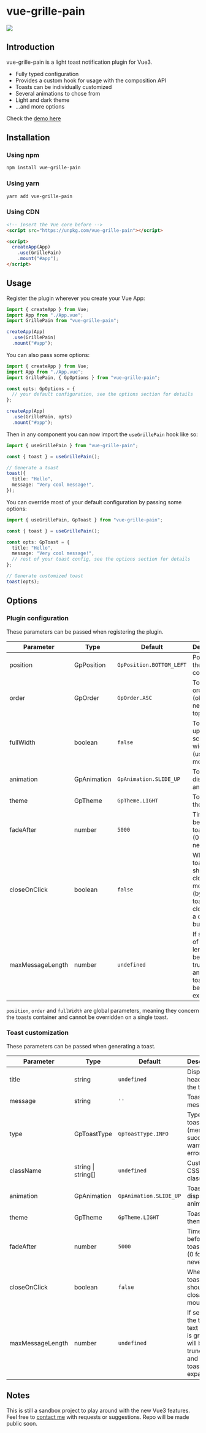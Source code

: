 # vue-grille-pain

![](https://vue-grille-pain-demo.netlify.app/images/demo.png)

## Introduction

vue-grille-pain is a light toast notification plugin for Vue3.

- Fully typed configuration
- Provides a custom hook for usage with the composition API
- Toasts can be individually customized
- Several animations to chose from
- Light and dark theme
- ...and more options

Check the [demo here](https://vue-grille-pain-demo.netlify.app/)

## Installation

### Using npm

```bash
npm install vue-grille-pain
```

### Using yarn

```bash
yarn add vue-grille-pain
```

### Using CDN

```html
<!-- Insert the Vue core before -->
<script src="https://unpkg.com/vue-grille-pain"></script>

<script>
  createApp(App)
    .use(GrillePain)
    .mount("#app");
</script>
```

## Usage

Register the plugin wherever you create your Vue App:

```typescript
import { createApp } from Vue;
import App from "./App.vue";
import GrillePain from "vue-grille-pain";

createApp(App)
  .use(GrillePain)
  .mount("#app");
```

You can also pass some options:

```typescript
import { createApp } from Vue;
import App from "./App.vue";
import GrillePain, { GpOptions } from "vue-grille-pain";

const opts: GpOptions = {
  // your default configuration, see the options section for details
};

createApp(App)
  .use(GrillePain, opts)
  .mount("#app");
```

Then in any component you can now import the `useGrillePain` hook like so:

```typescript
import { useGrillePain } from "vue-grille-pain";

const { toast } = useGrillePain();

// Generate a toast
toast({
  title: "Hello",
  message: "Very cool message!",
});
```

You can override most of your default configuration by passing some options:

```typescript
import { useGrillePain, GpToast } from "vue-grille-pain";

const { toast } = useGrillePain();

const opts: GpToast = {
  title: "Hello",
  message: "Very cool message!",
  // rest of your toast config, see the options section for details
};

// Generate customized toast
toast(opts);
```

## Options

### Plugin configuration

These parameters can be passed when registering the plugin.

| **Parameter**    | **Type**    | **Default**              | **Description**                                                                                       |
| ---------------- | ----------- | ------------------------ | ----------------------------------------------------------------------------------------------------- |
| position         | GpPosition  | `GpPosition.BOTTOM_LEFT` | Position of the toasts container                                                                      |
| order            | GpOrder     | `GpOrder.ASC`            | Toasts ordering (oldest / newest on top)                                                              |
| fullWidth        | boolean     | `false`                  | Toasts take up the full screen width (useful for mobile)                                              |
| animation        | GpAnimation | `GpAnimation.SLIDE_UP`   | Toasts display animation                                                                              |
| theme            | GpTheme     | `GpTheme.LIGHT`          | Toasts theme                                                                                          |
| fadeAfter        | number      | `5000`                   | Time in ms before toasts fade (0 for never)                                                           |
| closeOnClick     | boolean     | `false`                  | Whether toasts should be closable on mouse click (by default, toasts are closable via a close button) |
| maxMessageLength | number      | `undefined`              | If set, texts of a greater length will be truncated and the toasts will be expandable                 |

`position`, `order` and `fullWidth` are global parameters, meaning they concern the toasts container and cannot be overridden on a single toast.

### Toast customization

These parameters can be passed when generating a toast.

| **Parameter**    | **Type**           | **Default**            | **Description**                                                                                    |
| ---------------- | ------------------ | ---------------------- | -------------------------------------------------------------------------------------------------- |
| title            | string             | `undefined`            | Displays a header with the title text                                                              |
| message          | string             | `''`                   | Toast message                                                                                      |
| type             | GpToastType        | `GpToastType.INFO`     | Type of toast (message, success, warning, error)                                                   |
| className        | string \| string[] | `undefined`            | Custom CSS classes                                                                                 |
| animation        | GpAnimation        | `GpAnimation.SLIDE_UP` | Toast display animation                                                                            |
| theme            | GpTheme            | `GpTheme.LIGHT`        | Toast theme                                                                                        |
| fadeAfter        | number             | `5000`                 | Time in ms before toast fades (0 for never)                                                        |
| closeOnClick     | boolean            | `false`                | Whether toast should be closable on mouse click                                                    |
| maxMessageLength | number             | `undefined`            | If set and the toast text length is greater, it will be truncated and the toast will be expandable |

## Notes

This is still a sandbox project to play around with the new Vue3 features. Feel free to [contact me](mailto:ronanlet+vue-grille-pain@gmail.com) with requests or suggestions.
Repo will be made public soon.
